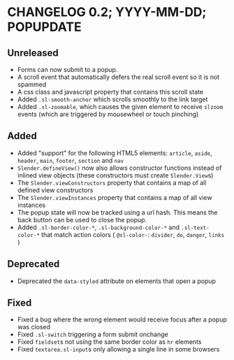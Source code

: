 # CHANGELOG 0.2; YYYY-MM-DD; POPUPDATE

## Unreleased

* Forms can now submit to a popup.
* A scroll event that automatically defers the real scroll event so it is not spammed
* A css class and javascript property that contains this scroll state
* Added `.sl-smooth-anchor` which scrolls smoothly to the link target
* Added `.sl-zoomable`, which causes the given element to receive `slzoom`
  events (which are triggered by mousewheel or touch pinching)

## Added

* Added "support" for the following HTML5 elements: `article`, `aside`,
  `header`, `main`, `footer`, `section` and `nav`
* `Slender.defineView()` now also allows constructor functions instead of
  inlined view objects (these constructors must create `Slender.View`s)
* The `Slender.viewConstructors` property that contains a map of all defined
  view constructors
* The `Slender.viewInstances` property that contains a map of all view instances
* The popup state will now be tracked using a url hash. This means the back
  button can be used to close the popup.
* Added `.sl-border-color-*`, `.sl-background-color-*` and `.sl-text-color-*`
  that match action colors ( `@sl-color-`: `divider`, `do`, `danger`, `links` )

## Deprecated

* Deprecated the `data-styled` attribute on elements that open a popup

## Fixed

* Fixed a bug where the wrong element would receive focus after a popup was
  closed
* Fixed `.sl-switch` triggering a form submit onchange
* Fixed `fieldset`s not using the same border color as `hr` elements
* Fixed `textarea.sl-input`s only allowing a single line in some browsers
